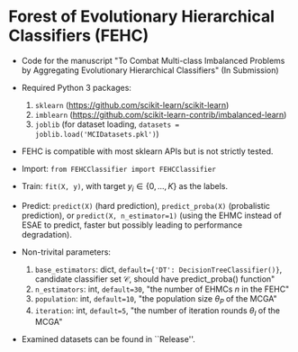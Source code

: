 # Forest of Evolutionary Hierarchical Classifiers (FEHC)

* Code for the manuscript "To Combat Multi-class Imbalanced Problems by Aggregating Evolutionary Hierarchical Classifiers" (In Submission)

* Required Python 3 packages: 
    1. `sklearn` (https://github.com/scikit-learn/scikit-learn)
    2. `imblearn` (https://github.com/scikit-learn-contrib/imbalanced-learn)
    3. `joblib` (for dataset loading, `datasets = joblib.load('MCIDatasets.pkl')`)

* FEHC is compatible with most sklearn APIs but is not strictly tested.

* Import: `from FEHCClassifier import FEHCClassifier`

* Train: `fit(X, y)`, with target $y_i \in \{0, ..., K\}$ as the labels.

* Predict: `predict(X)` (hard prediction), `predict_proba(X)` (probalistic prediction), or `predict(X, n_estimator=1)` (using the EHMC instead of ESAE to predict, faster but possibly leading to performance degradation).

* Non-trivital parameters: 
    1. `base_estimators`: dict, `default={'DT': DecisionTreeClassifier()}`, candidate classifier set $\mathcal{C}$, should have predict_proba() function"
    2. `n_estimators`: int, `default=30`, "the number of EHMCs $n$ in the FEHC"
    3. `population`: int, `default=10`, "the population size $\theta_P$ of the MCGA"
    4. `iteration`: int, `default=5`, "the number of iteration rounds $\theta_I$ of the MCGA"
 
* Examined datasets can be found in ``Release''.
